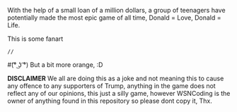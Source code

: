 With the help of a small loan of a million dollars, a group of teenagers have potentially
made the most epic game of all time, Donald = Love, Donald = Life.

This is some fanart

    //
#(͡° ͜ʖ ͡°)
But a bit more orange, :D
      
      
   **DISCLAIMER** 
   We all are doing this as a joke and not meaning this to cause any offence to
   any supporters of Trump, anything in the game does not reflect any 
   of our opinions, this just a silly game, however WSNCoding is the owner of anything
   found in this repository so please dont copy it, Thx.
